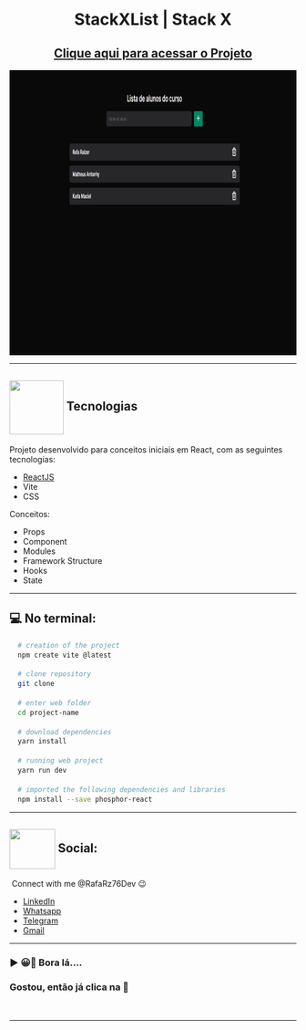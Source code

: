 <h1 align="center">
  StackXList | Stack X
</h1>

## <div align="center">[Clique aqui para acessar o Projeto](https://rafarz76dev-stackxlistaaluno-react.netlify.app/)


<div align="center">
<img src="Projeto-StackxListaAluno-React.png" align="center" height="500em" width="100%" href="https://rafarz76dev-stackxlistaaluno-react.netlify.app/">

 </div>
 
***
## <img src="https://media.giphy.com/media/eBqEQyWGdgSNgRVLCV/giphy.gif" align="center" height="95" width="95"> Tecnologias 
Projeto desenvolvido para conceitos iniciais em React, com as seguintes tecnologias:
- [ReactJS](https://reactjs.org/)
- Vite
- CSS

Conceitos:
- Props
- Component
- Modules
- Framework Structure
- Hooks
- State

---

## :computer: No terminal:

```bash
  # creation of the project
  npm create vite @latest

  # clone repository
  git clone

  # enter web folder
  cd project-name

  # download dependencies
  yarn install

  # running web project
  yarn run dev

  # imported the following dependencies and libraries
  npm install --save phosphor-react
```

---

## <img src="https://media.giphy.com/media/hWhzyAxIu6rVS5AKbP/giphy.gif" align="center"  height="70" width="80"> Social:

&nbsp;Connect with me @RafaRz76Dev :wink:
<br />

- [LinkedIn](https://www.linkedin.com/in/rafael-raizer/)
- [Whatsapp](https://api.whatsapp.com/send/?phone=47999327137)
- [Telegram](https://t.me/RafaRaizer76)
- [Gmail](mailto:rafaelraizer76@gmail.com)

***
### ▶ 😀👀 Bora lá....

### Gostou, então já clica na 🌟

<br />

---

[ts]: https://www.typescriptlang.org
